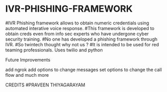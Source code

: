 # IVR-PHISHING-FRAMEWORK

#IVR Phishing framework allows to obtain numeric credentials using automated interative voice response.
#This framework is developed to obtain creds even from info sec experts who have undergone cyber security training.
#No one has developed a phishing framework through IVR. 
#So twintech thought why not us ?
#It is intended to be used for red teaming professionals. 
Uses twilio and python 


Future Improvements

add ngrok
add options to change messages
set options to change the call flow and much more


CREDITS
#PRAVEEN THIYAGARAYAM

